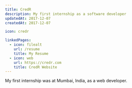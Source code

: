 ```yaml
---
title: CredR
description: My first internship as a software developer
updatedAt: 2017-12-07
createdAt: 2017-12-07

icon: credr

linkedPages:
  - icon: filealt
    url: /resume
    title: My Resume
  - icon: web
    url: https://credr.com
    title: CredR Website
---
```


My first internship was at Mumbai, India, as a web developer.